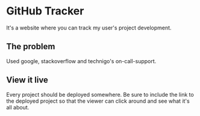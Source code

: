 # GitHub Tracker

It's a website where you can track my user's project development.

## The problem

Used google, stackoverflow and technigo's on-call-support.

## View it live

Every project should be deployed somewhere. Be sure to include the link to the deployed project so that the viewer can click around and see what it's all about.
